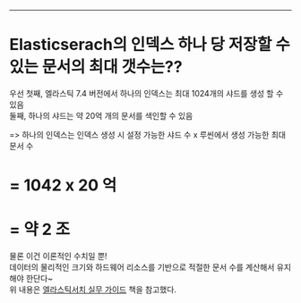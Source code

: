 ---

# Elasticserach의 인덱스 하나 당 저장할 수 있는 문서의 최대 갯수는??  
우선 첫째, 엘라스틱 7.4 버전에서 하나의 인덱스는 최대 1024개의 샤드를 생성 할 수 있음  
둘째, 하나의 샤드는 약 20억 개의 문서를 색인할 수 있음  

=> 하나의 인덱스는 인덱스 생성 시 설정 가능한 샤드 수 x 루씬에서 생성 가능한 최대 문서 수  
# = 1042 x 20 억  
# = 약 2 조  

물론 이건 이론적인 수치일 뿐!  
데이터의 물리적인 크기와 하드웨어 리소스를 기반으로 적절한 문서 수를 계산해서 유지해야 한단다~  
위 내용은 [엘라스틱서치 실무 가이드] 책을 참고했다.  

[엘라스틱서치 실무 가이드]: https://wikibook.co.kr/practical-elasticsearch/
